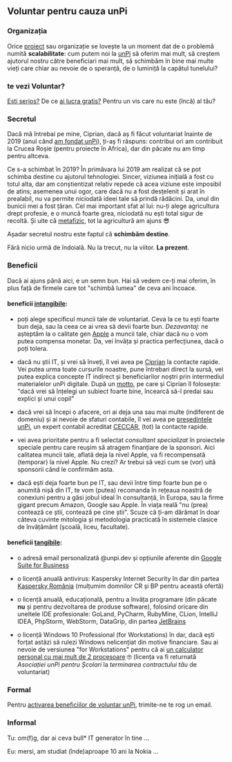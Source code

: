 ## Voluntar pentru cauza unPi

### Organizația

Orice [proiect](https://start.unpi.ro/ong/povestea/) sau organizație se lovește la un moment dat de o problemă numită **scalabilitate**: cum putem noi la [unPi](https://www.unpi.ro/) să oferim mai mult, să creștem ajutorul nostru către beneficiari mai mult, să schimbăm în bine mai multe vieți care chiar au nevoie de o speranță, de o luminiță la capătul tunelului?

### te vezi Voluntar?

[Ești serios?](https://www.youtube.com/watch?v=TuQC5hhhqkY) De ce [ai lucra gratis?](https://www.tiktok.com/@tombilyeu/video/6819694843606977798) Pentru un vis care nu este (încă) al tău?

### Secretul

Dacă mă întrebai pe mine, Ciprian, dacă aș fi făcut voluntariat înainte de 2019 (anul când [am fondat unPi](https://start.unpi.ro/ong/echipa/)), ți-aș fi răspuns: contribui ori am contribuit la Crucea Roșie (pentru proiecte în Africa), dar din păcate nu am timp pentru altceva.

Ce s-a schimbat în 2019? În primăvara lui 2019 am realizat că se pot schimba destine cu ajutorul tehnologiei. Sincer, viziunea inițială a fost cu totul alta, dar am conștientizat relativ repede că acea viziune este imposibil de atins; asemenea unui ogor, care dacă nu a fost desțelenit și arat în prealabil, nu va permite niciodată ideei tale să prindă rădăcini. Da, unul din bunicii mei a fost țăran. Cel mai important sfat al lui: nu-ți alege agricultura drept profesie, e o muncă foarte grea, niciodată nu ești total sigur de recoltă. Și uite că [metafizic](https://dexonline.ro/definitie/metafizic), tot la agricultură am ajuns 😎

Așadar secretul nostru este faptul că **schimbăm destine**.

Fără nicio urmă de îndoială. Nu la trecut, nu la viitor. **La prezent**.

### Beneficii

Dacă ai ajuns până aici, e un semn bun. Hai să vedem ce-ți mai oferim, în plus față de firmele care tot "schimbă lumea" de ceva ani încoace.

#### beneficii [intangibile](https://dexonline.ro/definitie/intangibil):

- poți alege specificul muncii tale de voluntariat. Ceva la ce tu ești foarte bun deja, sau la ceea ce ai vrea să devii foarte bun. _Dezavantaj_: ne așteptăm la o calitate gen [Apple](https://www.apple.com/) a muncii tale, chiar dacă nu o vom putea compensa monetar. Da, vei învăța și practica perfecțiunea, dacă o poți tolera.

- dacă nu știi IT, și vrei să înveți, îl vei avea pe [Ciprian](https://www.linkedin.com/in/ciprian-manea/) la contacte rapide. Vei putea urma toate cursurile noastre, pune întrebari direct la sursă, vei putea explica concepte IT indirect și beneficiarilor noștri prin intermediul materialelor unPi digitale. După un [motto](https://dexonline.ro/definitie/motto), pe care și Ciprian îl folosește: "dacă vrei să înțelegi un subiect foarte bine, încearcă să-l predai sau explici și unui copil"

- dacă vrei să începi o afacere, ori ai deja una sau mai multe (indiferent de domeniu) și ai nevoie de sfaturi contabile, îl vei avea pe [președintele unPi](https://www.linkedin.com/in/nicolae-manea/), un expert contabil acreditat [CECCAR](https://ceccar.ro/ro/), (tot) la contacte rapide.

- vei avea prioritate pentru a fi selectat _consultant specializat_ în proiectele speciale pentru care reușim să atragem finanțiare de la sponsori. Aici calitatea muncii tale, aflată deja la nivel Apple, va fi recompensată (temporar) la nivel Apple. Nu crezi? Ar trebui să vezi cum se (vor) uită sponsorii când le confirmăm asta.

- dacă ești deja foarte bun pe IT, sau devii între timp foarte bun pe o anumită nișă din IT, te vom (putea) recomanda în rețeaua noastră de conexiuni pentru a găsi jobul ideal în consultanță, în Europa, sau la firme gigant precum Amazon, Google sau Apple. În viața reală "nu (prea) contează ce știi, contează pe cine știi". Scuze că ți-am dărâmat în doar câteva cuvinte mitologia și metodologia practicată în sistemele clasice de învățământ (școală, liceu, facultate).

#### beneficii [tangibile](https://dexonline.ro/definitie/tangibil):

- o adresă email personalizată @unpi.dev și opțiunile aferente din [Google Suite for Business](https://gsuite.google.com/features/)

- o licență anuală antivirus: Kaspersky Internet Security în dar din partea [Kaspersky România](https://www.kaspersky.ro/) (mulțumim domnilor CR și BP pentru această ofertă)

- o licență anuală, educațională, pentru a învăța programare (din păcate **nu** și pentru dezvoltarea de produse software), folosind oricare din uneltele IDE profesionale: GoLand, PyCharm, RubyMine, CLion, IntelliJ IDEA, PhpStorm, WebStorm, DataGrip, din partea [JetBrains](https://www.jetbrains.com/all/)

- o licență Windows 10 Professional (for Workstations) în dar, dacă ești forțat astăzi să rulezi Windows nelicențiat din motive financiare. Sau ai nevoie de versiunea "for Workstations" pentru că ai [un calculator personal cu mai mult de 2 procesoare](https://www.anandtech.com/show/15483/amd-threadripper-3990x-review/3) 🤓 (licența va fi returnată _Asociației unPi pentru Școlari_ la _terminarea contractului tău_ de voluntariat)

### Formal

Pentru [activarea beneficiilor de voluntar unPi](mailto:voluntar@unpi.ro), trimite-ne te rog un email.

### Informal

Tu: om(f)g, dar ai ceva bull* IT generator în tine ...

Eu: mersi, am studiat (înde)aproape 10 ani la Nokia ...
